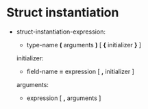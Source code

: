 

Struct instantiation
====================

-   struct-instantiation-expression:

    -   type-name **(** arguments **)** [ **{** initializer **}** ]

    initializer:

    -   field-name **=** expression [ **,** initializer ]

    arguments:

    -   expression [ **,** arguments ]

